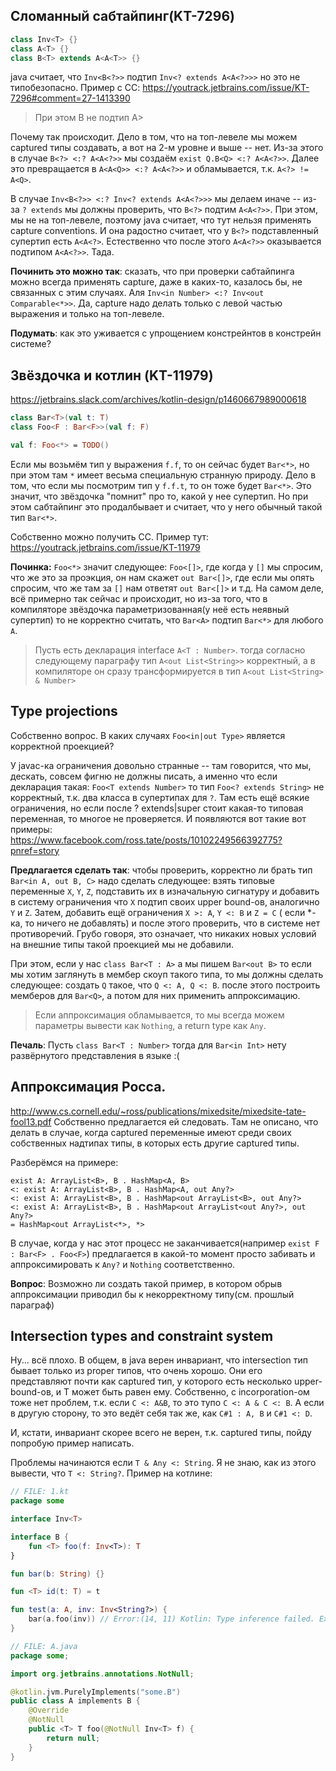 ## Сломанный сабтайпинг(KT-7296)
```java
class Inv<T> {}
class A<T> {}
class B<T> extends A<A<T>> {}
```

java считает, что `Inv<B<?>>` подтип `Inv<? extends A<A<?>>>` но это не типобезопасно.
Пример с CC: https://youtrack.jetbrains.com/issue/KT-7296#comment=27-1413390

>  При этом B<?> не подтип A<A<?>>

Почему так происходит. Дело в том, что на топ-левеле мы можем captured типы создавать, а вот на 2-м уровне и выше -- нет.
Из-за этого в случае `B<?> <:? A<A<?>>` мы создаём `exist Q.B<Q> <:? A<A<?>>`. Далее это превращается в `A<A<Q>> <:? A<A<?>>` 
и обламывается, т.к. `A<?> != A<Q>`.

В случае `Inv<B<?>> <:? Inv<? extends A<A<?>>>` мы делаем иначе -- из-за `? extends` мы должны проверить, что
`B<?>` подтим `A<A<?>>`. При этом, мы не на топ-левеле, поэтому java считает, что тут нельзя применять capture conventions.
И она радостно считает, что у `B<?>` подставленный супертип есть `A<A<?>`. Естественно что после этого `A<A<?>>` оказывается
подтипом `A<A<?>>`. Тада.

**Починить это можно так**: сказать, что при проверки сабтайпинга можно всегда применять capture, 
даже в каких-то, казалось бы, не связанных с этим случаях. Аля `Inv<in Number> <:? Inv<out Comparable<*>>`.
Да, capture надо делать только с левой частью выражения и только на топ-левеле.

**Подумать**: как это уживается с упрощением констрейнтов в констрейн системе?

## Звёздочка и котлин (KT-11979)

https://jetbrains.slack.com/archives/kotlin-design/p1460667989000618

```kotlin
class Bar<T>(val t: T)
class Foo<F : Bar<F>>(val f: F)

val f: Foo<*> = TODO()
```

Если мы возьмём тип у выражения `f.f`, то он сейчас будет `Bar<*>`, но при этом там `*` имеет весьма специальную
странную природу. Дело в том, что если мы посмотрим тип у `f.f.t`, то он тоже будет `Bar<*>`. Это значит, что звёздочка
"помнит" про то, какой у нее супертип. Но при этом сабтайпинг это продалбывает и считает, что у него обычный такой тип
`Bar<*>`.

Собственно можно получить CC. Пример тут: https://youtrack.jetbrains.com/issue/KT-11979

**Починка:**
`Foo<*>` значит следующее: `Foo<[]>`, где когда у `[]` мы спросим, что же это за проэкция, он нам скажет `out Bar<[]>`, где если мы опять спросим, что  же там за `[]` нам ответят `out Bar<[]>` и т.д. На самом деле, всё примерно так сейчас и происходит, но из-за того, что в компиляторе звёздочка параметризованная(у неё есть неявный супертип) то не корректно считать, что `Bar<A>` подтип `Bar<*>` для любого `A`.

> Пусть есть декларация interface `A<T : Number>`. тогда согласно следующему параграфу
> тип `A<out List<String>>` корректный, а в компиляторе он сразу трансформируется в тип `A<out List<String> & Number>`

## Type projections
Собственно вопрос. В каких случаях `Foo<in|out Type>` является корректной проекцией?

У javac-ка ограничения довольно странные -- там говорится, что мы, дескать, совсем фигню не должны писать, 
а именно что если декларация такая: `Foo<T extends Number>` то тип `Foo<? extends String>` не корректный, 
т.к. два класса в супертипах для `?`. Там есть ещё всякие ограничения, но если после ? extends|super стоит какая-то 
типовая переменная, то многое не проверяется. И появляются вот такие вот примеры: https://www.facebook.com/ross.tate/posts/10102249566392775?pnref=story

**Предлагается сделать так**: чтобы проверить, корректно ли брать тип `Bar<in A, out B, C>` надо сделать следующее: взять типовые переменные `X`, `Y`, `Z`, подставить их в изначальную сигнатуру и добавить в систему ограничения что `X` подтип своих upper bound-ов, аналогично `Y` и `Z`. Затем, добавить ещё ограничения `X >: A`, `Y <: B` и `Z = C` ( если *-ка, то ничего не добавлять) и после этого проверить, что в системе нет противоречий.
Грубо говоря, это означает, что никаких новых условий на внешние типы такой проекцией мы не добавили.

При этом, если у нас `class Bar<T : A>` а мы пишем `Bar<out B>` то если мы хотим заглянуть в мембер скоуп такого типа, 
то мы должны сделать следующее: создать `Q` такое, что `Q <: A, Q <: B`. после этого построить мемберов для `Bar<Q>`, а потом для них применить аппроксимацию.

> Если аппроксимация обламывается, то мы всегда можем параметры вывести как `Nothing`, а return type как `Any`.

**Печаль**: Пусть `class Bar<T : Number>` тогда для `Bar<in Int>` нету развёрнутого представления в языке :(

## Аппроксимация Росса.
http://www.cs.cornell.edu/~ross/publications/mixedsite/mixedsite-tate-fool13.pdf
Собственно предлагается ей следовать. Там не описано, что делать в случае, когда captured переменные имеют среди своих
собственных надтипах типы, в которых есть другие captured типы. 

Разберёмся на примере:
```
exist A: ArrayList<B>, B . HashMap<A, B> 
<: exist A: ArrayList<B>, B . HashMap<A, out Any?>
<: exist A: ArrayList<B>, B . HashMap<out ArrayList<B>, out Any?>
<: exist A: ArrayList<B>, B . HashMap<out ArrayList<out Any?>, out Any?>
= HashMap<out ArrayList<*>, *>
```
В случае, когда у нас этот процесс не заканчивается(например `exist F : Bar<F> . Foo<F>`) предлагается в какой-то 
момент просто забивать и аппроксимировать к `Any?` и `Nothing` соответственно.

**Вопрос**: Возможно ли создать такой пример, в котором обрыв аппроксимации приводил бы к некорректному типу(см. прошлый параграф)

## Intersection types and constraint system

Ну... всё плохо. В общем, в java верен инвариант, что intersection тип бывает только из proper типов, что очень хорошо. Они его представляют почти как captured тип, у которого есть несколько upper-bound-ов, и T может быть равен ему. Собственно, с incorporation-ом тоже нет проблем, т.к. если `C <: A&B`, то это тупо `C <: A & C <: B`. А если в другую сторону, то это ведёт себя так же, как `C#1 : A, B` и  `C#1 <: D`.

И, кстати, инвариант скорее всего не верен, т.к. captured типы, пойду попробую пример написать.

Проблемы начинаются если `T & Any <: String`. Я не знаю, как из этого вывести, что `T <: String?`. Пример на котлине:
```kotlin
// FILE: 1.kt
package some

interface Inv<T>

interface B {
    fun <T> foo(f: Inv<T>): T
}

fun bar(b: String) {}

fun <T> id(t: T) = t

fun test(a: A, inv: Inv<String?>) {
    bar(a.foo(inv)) // Error:(14, 11) Kotlin: Type inference failed. Expected type mismatch: inferred type is String but String was expected
}

// FILE: A.java
package some;

import org.jetbrains.annotations.NotNull;

@kotlin.jvm.PurelyImplements("some.B")
public class A implements B {
    @Override
    @NotNull
    public <T> T foo(@NotNull Inv<T> f) {
        return null;
    }
}
```

